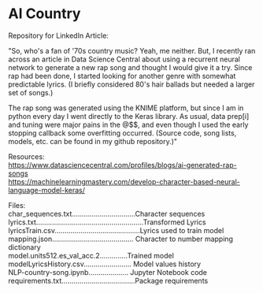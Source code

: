 <h1> AI Country</h1>

Repository for LinkedIn Article:  


"So, who's a fan of '70s country music?  Yeah, me neither.  But, I recently ran across an article in Data Science Central about using a recurrent neural network to generate a new rap song and thought I would give it a try.  Since rap had been done, I started looking for another genre with somewhat predictable lyrics.  (I briefly considered 80's hair ballads but needed a larger set of songs.)  

The rap song was generated using the KNIME platform, but since I am in python every day I went directly to the Keras library.  As usual, data prep[i] and tuning were major pains in the @$$, and even though I used the early stopping callback some overfitting occurred.  (Source code, song lists, models, etc. can be found in my github repository.)"





Resources:<br>
https://www.datasciencecentral.com/profiles/blogs/ai-generated-rap-songs<br>
https://machinelearningmastery.com/develop-character-based-neural-language-model-keras/<br>


Files:<br>
char_sequences.txt................................Character sequences<br>
lyrics.txt......................................................Transformed Lyrics<br>
lyricsTrain.csv...........................................Lyrics used to train model<br>
mapping.json.........................................              Character to number mapping dictionary<br>
model.units512.es_val_acc.2..............Trained model<br>
modelLyricsHistory.csv........................   Model values history<br>
NLP-country-song.ipynb....................   Jupyter Notebook code<br>
requirements.txt.....................................Package requirements<br>


